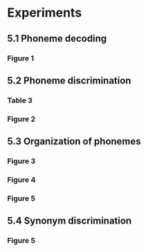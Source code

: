 # Experiments

## 5.1 Phoneme decoding

### Figure 1

## 5.2 Phoneme discrimination

### Table 3

### Figure 2

## 5.3 Organization of phonemes

### Figure 3

### Figure 4

### Figure 5

## 5.4 Synonym discrimination

### Figure 5


